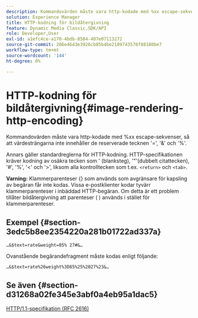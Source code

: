 ```yaml
---
description: Kommandovärden måste vara http-kodade med %xx escape-sekvenser, så att värdesträngarna inte innehåller de reserverade tecknen '=', '&' och '%'.
solution: Experience Manager
title: HTTP-kodning för bildåtergivning
feature: Dynamic Media Classic,SDK/API
role: Developer,User
exl-id: a1efc4ce-a170-4bdb-8584-407e07113272
source-git-commit: 206e4643e3926cb85b4be2189743578f88180be7
workflow-type: tm+mt
source-wordcount: '144'
ht-degree: 0%

---
```


# HTTP-kodning för bildåtergivning{#image-rendering-http-encoding}

Kommandovärden måste vara http-kodade med %xx escape-sekvenser, så att värdesträngarna inte innehåller de reserverade tecknen &#39;=&#39;, &#39;&amp;&#39; och &#39;%&#39;.

Annars gäller standardreglerna för HTTP-kodning. HTTP-specifikationen kräver kodning av osäkra tecken som &#39; (blanksteg), &#39;&quot;&#39;(dubbelt citattecken), &#39;#&#39;, &#39;%&#39;, &#39;&lt;&#39; och &#39;>&#39;, liksom alla kontrolltecken som t.ex. `<return>` och `<tab>`.

**Varning:** Klammerparenteser {} som används som avgränsare för kapsling av begäran får inte kodas. Vissa e-postklienter kodar tyvärr klammerparenteser i inbäddad HTTP-begäran. Om detta är ett problem tillåter bildåtergivning att parenteser ( ) används i stället för klammerparenteser.

## Exempel {#section-3edc5b8ee2354220a281b01722ad337a}

`…&$text=rate&weight=85% 27#&…`

Ovanstående begärandefragment måste kodas enligt följande:

`…&$text=rate%26weight%3D85%25%2027%23&…`

## Se även {#section-d31268a02fe345e3abf0a4eb95a1dac5}

[HTTP/1.1-specifikation (RFC 2616)](https://www.w3.org/Protocols/rfc2616/rfc2616.html)
